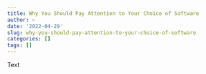 ```yaml
---
title: Why You Should Pay Attention to Your Choice of Software
author: ~
date: '2022-04-29'
slug: why-you-should-pay-attention-to-your-choice-of-software
categories: []
tags: []
---
```


Text
